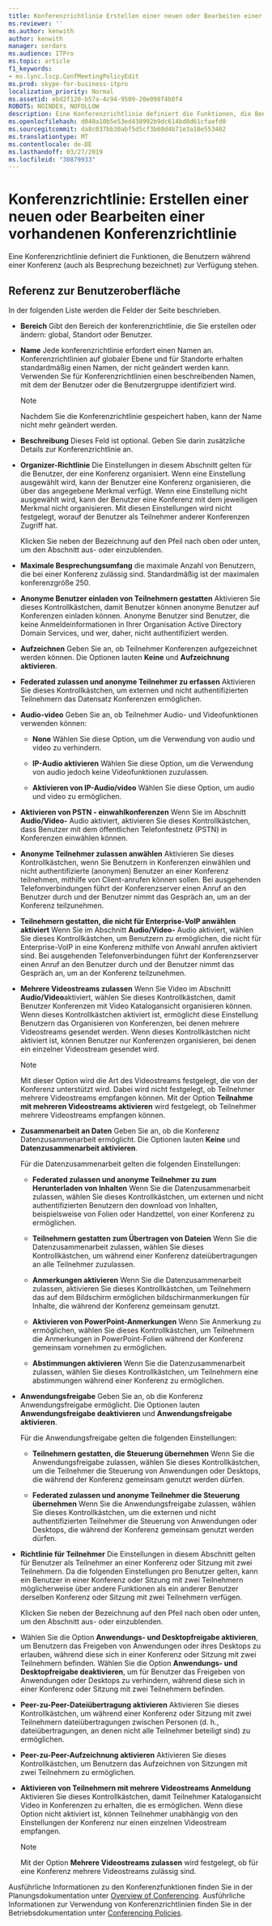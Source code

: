 ```yaml
---
title: Konferenzrichtlinie Erstellen einer neuen oder Bearbeiten einer vorhandenen
ms.reviewer: ''
ms.author: kenwith
author: kenwith
manager: serdars
ms.audience: ITPro
ms.topic: article
f1_keywords:
- ms.lync.lscp.ConfMeetingPolicyEdit
ms.prod: skype-for-business-itpro
localization_priority: Normal
ms.assetid: ebd2f120-b57a-4c94-9509-20e098f4b0f4
ROBOTS: NOINDEX, NOFOLLOW
description: Eine Konferenzrichtlinie definiert die Funktionen, die Benutzern während einer Konferenz (auch als Besprechung bezeichnet) zur Verfügung stehen.
ms.openlocfilehash: d040a10b5e53ed438992b9dc614bd8d61cfaefd0
ms.sourcegitcommit: da8c037bb30abf5d5cf3b60d4b71e3a10e553402
ms.translationtype: MT
ms.contentlocale: de-DE
ms.lasthandoff: 03/27/2019
ms.locfileid: "30879933"
---
```

# <a name="conferencing-policy-create-new-or-edit-existing"></a>Konferenzrichtlinie: Erstellen einer neuen oder Bearbeiten einer vorhandenen Konferenzrichtlinie

Eine Konferenzrichtlinie definiert die Funktionen, die Benutzern während einer Konferenz (auch als Besprechung bezeichnet) zur Verfügung stehen.

## <a name="ui-reference"></a>Referenz zur Benutzeroberfläche

In der folgenden Liste werden die Felder der Seite beschrieben.

- **Bereich** Gibt den Bereich der konferenzrichtlinie, die Sie erstellen oder ändern: global, Standort oder Benutzer.

- **Name** Jede konferenzrichtlinie erfordert einen Namen an. Konferenzrichtlinien auf globaler Ebene und für Standorte erhalten standardmäßig einen Namen, der nicht geändert werden kann. Verwenden Sie für Konferenzrichtlinien einen beschreibenden Namen, mit dem der Benutzer oder die Benutzergruppe identifiziert wird.

    > [!NOTE]
    > Nachdem Sie die Konferenzrichtlinie gespeichert haben, kann der Name nicht mehr geändert werden.

- **Beschreibung** Dieses Feld ist optional. Geben Sie darin zusätzliche Details zur Konferenzrichtlinie an.

- **Organizer-Richtlinie** Die Einstellungen in diesem Abschnitt gelten für die Benutzer, der eine Konferenz organisiert. Wenn eine Einstellung ausgewählt wird, kann der Benutzer eine Konferenz organisieren, die über das angegebene Merkmal verfügt. Wenn eine Einstellung nicht ausgewählt wird, kann der Benutzer eine Konferenz mit dem jeweiligen Merkmal nicht organisieren. Mit diesen Einstellungen wird nicht festgelegt, worauf der Benutzer als Teilnehmer anderer Konferenzen Zugriff hat.

    Klicken Sie neben der Bezeichnung auf den Pfeil nach oben oder unten, um den Abschnitt aus- oder einzublenden.

- **Maximale Besprechungsumfang** die maximale Anzahl von Benutzern, die bei einer Konferenz zulässig sind. Standardmäßig ist der maximalen konferenzgröße 250.

- **Anonyme Benutzer einladen von Teilnehmern gestatten** Aktivieren Sie dieses Kontrollkästchen, damit Benutzer können anonyme Benutzer auf Konferenzen einladen können. Anonyme Benutzer sind Benutzer, die keine Anmeldeinformationen in Ihrer Organisation Active Directory Domain Services, und wer, daher, nicht authentifiziert werden.

- **Aufzeichnen** Geben Sie an, ob Teilnehmer Konferenzen aufgezeichnet werden können. Die Optionen lauten **Keine** und **Aufzeichnung aktivieren**.

- **Federated zulassen und anonyme Teilnehmer zu erfassen** Aktivieren Sie dieses Kontrollkästchen, um externen und nicht authentifizierten Teilnehmern das Datensatz Konferenzen ermöglichen.

- **Audio-video** Geben Sie an, ob Teilnehmer Audio- und Videofunktionen verwenden können:

  - **None** Wählen Sie diese Option, um die Verwendung von audio und video zu verhindern.

  - **IP-Audio aktivieren** Wählen Sie diese Option, um die Verwendung von audio jedoch keine Videofunktionen zuzulassen.

  - **Aktivieren von IP-Audio/video** Wählen Sie diese Option, um audio und video zu ermöglichen.

- **Aktivieren von PSTN - einwahlkonferenzen** Wenn Sie im Abschnitt **Audio/Video-** Audio aktiviert, aktivieren Sie dieses Kontrollkästchen, dass Benutzer mit dem öffentlichen Telefonfestnetz (PSTN) in Konferenzen einwählen können.

- **Anonyme Teilnehmer zulassen anwählen** Aktivieren Sie dieses Kontrollkästchen, wenn Sie Benutzern in Konferenzen einwählen und nicht authentifizierte (anonymen) Benutzer an einer Konferenz teilnehmen, mithilfe von Client-anrufen können sollen. Bei ausgehenden Telefonverbindungen führt der Konferenzserver einen Anruf an den Benutzer durch und der Benutzer nimmt das Gespräch an, um an der Konferenz teilzunehmen.

- **Teilnehmern gestatten, die nicht für Enterprise-VoIP anwählen aktiviert** Wenn Sie im Abschnitt **Audio/Video-** Audio aktiviert, wählen Sie dieses Kontrollkästchen, um Benutzern zu ermöglichen, die nicht für Enterprise-VoIP in eine Konferenz mithilfe von Anwahl anrufen aktiviert sind. Bei ausgehenden Telefonverbindungen führt der Konferenzserver einen Anruf an den Benutzer durch und der Benutzer nimmt das Gespräch an, um an der Konferenz teilzunehmen.

- **Mehrere Videostreams zulassen** Wenn Sie Video im Abschnitt **Audio/Video**aktiviert, wählen Sie dieses Kontrollkästchen, damit Benutzer Konferenzen mit Video Katalogansicht organisieren können. Wenn dieses Kontrollkästchen aktiviert ist, ermöglicht diese Einstellung Benutzern das Organisieren von Konferenzen, bei denen mehrere Videostreams gesendet werden. Wenn dieses Kontrollkästchen nicht aktiviert ist, können Benutzer nur Konferenzen organisieren, bei denen ein einzelner Videostream gesendet wird.

    > [!NOTE]
    > Mit dieser Option wird die Art des Videostreams festgelegt, die von der Konferenz unterstützt wird. Dabei wird nicht festgelegt, ob Teilnehmer mehrere Videostreams empfangen können. Mit der Option **Teilnahme mit mehreren Videostreams aktivieren** wird festgelegt, ob Teilnehmer mehrere Videostreams empfangen können.

- **Zusammenarbeit an Daten** Geben Sie an, ob die Konferenz Datenzusammenarbeit ermöglicht. Die Optionen lauten **Keine** und **Datenzusammenarbeit aktivieren**.

    Für die Datenzusammenarbeit gelten die folgenden Einstellungen:

  - **Federated zulassen und anonyme Teilnehmer zu zum Herunterladen von Inhalten** Wenn Sie die Datenzusammenarbeit zulassen, wählen Sie dieses Kontrollkästchen, um externen und nicht authentifizierten Benutzern den download von Inhalten, beispielsweise von Folien oder Handzettel, von einer Konferenz zu ermöglichen.

  - **Teilnehmern gestatten zum Übertragen von Dateien** Wenn Sie die Datenzusammenarbeit zulassen, wählen Sie dieses Kontrollkästchen, um während einer Konferenz dateiübertragungen an alle Teilnehmer zuzulassen.

  - **Anmerkungen aktivieren** Wenn Sie die Datenzusammenarbeit zulassen, aktivieren Sie dieses Kontrollkästchen, um Teilnehmern das auf dem Bildschirm ermöglichen bildschirmanmerkungen für Inhalte, die während der Konferenz gemeinsam genutzt.

  - **Aktivieren von PowerPoint-Anmerkungen** Wenn Sie Anmerkung zu ermöglichen, wählen Sie dieses Kontrollkästchen, um Teilnehmern die Anmerkungen in PowerPoint-Folien während der Konferenz gemeinsam vornehmen zu ermöglichen.

  - **Abstimmungen aktivieren** Wenn Sie die Datenzusammenarbeit zulassen, wählen Sie dieses Kontrollkästchen, um Teilnehmern eine abstimmungen während einer Konferenz zu ermöglichen.

- **Anwendungsfreigabe** Geben Sie an, ob die Konferenz Anwendungsfreigabe ermöglicht. Die Optionen lauten **Anwendungsfreigabe deaktivieren** und **Anwendungsfreigabe aktivieren**.

    Für die Anwendungsfreigabe gelten die folgenden Einstellungen:

  - **Teilnehmern gestatten, die Steuerung übernehmen** Wenn Sie die Anwendungsfreigabe zulassen, wählen Sie dieses Kontrollkästchen, um die Teilnehmer die Steuerung von Anwendungen oder Desktops, die während der Konferenz gemeinsam genutzt werden dürfen.

  - **Federated zulassen und anonyme Teilnehmer die Steuerung übernehmen** Wenn Sie die Anwendungsfreigabe zulassen, wählen Sie dieses Kontrollkästchen, um die externen und nicht authentifizierten Teilnehmer die Steuerung von Anwendungen oder Desktops, die während der Konferenz gemeinsam genutzt werden dürfen.

- **Richtlinie für Teilnehmer** Die Einstellungen in diesem Abschnitt gelten für Benutzer als Teilnehmer an einer Konferenz oder Sitzung mit zwei Teilnehmern. Da die folgenden Einstellungen pro Benutzer gelten, kann ein Benutzer in einer Konferenz oder Sitzung mit zwei Teilnehmern möglicherweise über andere Funktionen als ein anderer Benutzer derselben Konferenz oder Sitzung mit zwei Teilnehmern verfügen.

    Klicken Sie neben der Bezeichnung auf den Pfeil nach oben oder unten, um den Abschnitt aus- oder einzublenden.

- Wählen Sie die Option **Anwendungs- und Desktopfreigabe aktivieren**, um Benutzern das Freigeben von Anwendungen oder ihres Desktops zu erlauben, während diese sich in einer Konferenz oder Sitzung mit zwei Teilnehmern befinden. Wählen Sie die Option **Anwendungs- und Desktopfreigabe deaktivieren**, um für Benutzer das Freigeben von Anwendungen oder Desktops zu verhindern, während diese sich in einer Konferenz oder Sitzung mit zwei Teilnehmern befinden.

- **Peer-zu-Peer-Dateiübertragung aktivieren** Aktivieren Sie dieses Kontrollkästchen, um während einer Konferenz oder Sitzung mit zwei Teilnehmern dateiübertragungen zwischen Personen (d. h., dateiübertragungen, an denen nicht alle Teilnehmer beteiligt sind) zu ermöglichen.

- **Peer-zu-Peer-Aufzeichnung aktivieren** Aktivieren Sie dieses Kontrollkästchen, um Benutzern das Aufzeichnen von Sitzungen mit zwei Teilnehmern zu ermöglichen.

- **Aktivieren von Teilnehmern mit mehrere Videostreams Anmeldung** Aktivieren Sie dieses Kontrollkästchen, damit Teilnehmer Katalogansicht Video in Konferenzen zu erhalten, die es ermöglichen. Wenn diese Option nicht aktiviert ist, können Teilnehmer unabhängig von den Einstellungen der Konferenz nur einen einzelnen Videostream empfangen.

    > [!NOTE]
    > Mit der Option **Mehrere Videostreams zulassen** wird festgelegt, ob für eine Konferenz mehrere Videostreams zulässig sind.

Ausführliche Informationen zu den Konferenzfunktionen finden Sie in der Planungsdokumentation unter [Overview of Conferencing](https://technet.microsoft.com/library/5bb90e69-3d4f-4d59-a1ee-2550de84439f.aspx). Ausführliche Informationen zur Verwendung von Konferenzrichtlinien finden Sie in der Betriebsdokumentation unter [Conferencing Policies](https://technet.microsoft.com/library/8f92eb7c-ee66-4df6-a726-4bff93b122cb.aspx).


